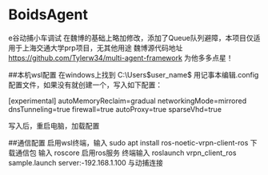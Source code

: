 # BoidsAgent
e谷动捕小车调试
在魏博的基础上略加修改，添加了Queue队列避障，本项目仅适用于上海交通大学prp项目，无其他用途
魏博源代码地址  https://github.com/Tylerw34/multi-agent-framework 为他多多点星！

##本机wsl配置
在windows上找到 C:\Users\$user_name$ 用记事本编辑.config配置文件，如果没有就创建一个，写入如下配置：

[experimental]
autoMemoryReclaim=gradual 
networkingMode=mirrored
dnsTunneling=true 
firewall=true 
autoProxy=true 
sparseVhd=true

写入后，重启电脑，加载配置

##通信配置
启用wsl终端，输入
sudo apt install ros-noetic-vrpn-client-ros
下载通信包
输入 roscore 启用ros服务
终端输入 roslaunch vrpn_client_ros sample.launch server:-192.168.1.100
与动捕连接
